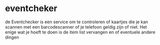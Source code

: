 # eventcheker
de Eventchecker is een service om te controleren of kaartjes die je kan scannen met een barcodescanner of je telefoon geldig zijn of niet.
Het enige wat je hoeft te doen is de item list vervangen en of eventuele andere dingen

